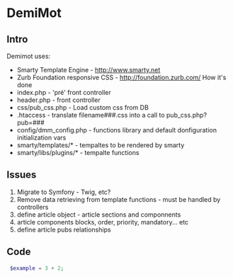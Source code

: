 # DemiMot
## Intro
Demimot uses: 
- Smarty Template Engine - http://www.smarty.net
- Zurb Foundation responsive CSS - http://foundation.zurb.com/
How it's done
- index.php - 'pré' front controller
- header.php - front controller
- css/pub_css.php - Load custom css from DB
- .htaccess - translate filename###.css into a call to pub_css.php?pub=###
- config/dmm_config.php - functions library and default donfiguration initialization vars
- smarty/templates/* - tempaltes to be rendered by smarty
- smarty/libs/plugins/* - tempalte functions
## Issues

1. Migrate to Symfony - Twig, etc?
2. Remove data retrieving from template functions - must be handled by controllers
3. define article object - article sections and componnents
4. article components blocks, order, priority, mandatory... etc
5. define article pubs relationships

## Code
```php
 $example = 3 + 2;
```
